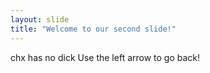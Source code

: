 ```yaml
---
layout: slide
title: "Welcome to our second slide!"
---
```

chx has no dick
Use the left arrow to go back!
